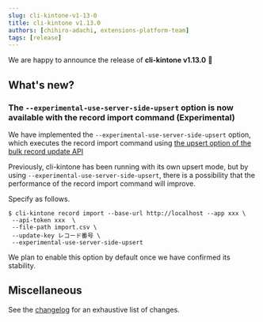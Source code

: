 ```yaml
---
slug: cli-kintone-v1-13-0
title: cli-kintone v1.13.0
authors: [chihiro-adachi, extensions-platform-team]
tags: [release]
---
```


We are happy to announce the release of **cli-kintone v1.13.0** 🎉

## What's new?

### The `--experimental-use-server-side-upsert` option is now available with the record import command (Experimental)

We have implemented the `--experimental-use-server-side-upsert` option, which executes the record import command using [the upsert option of the bulk record update API](https://cybozu.dev/ja/kintone/docs/rest-api/records/update-records/)

Previously, cli-kintone has been running with its own upsert mode, but by using `--experimental-use-server-side-upsert`, there is a possibility that the performance of the record import command will improve.

Specify as follows.

```
$ cli-kintone record import --base-url http://localhost --app xxx \
 --api-token xxx  \
 --file-path import.csv \
 --update-key レコード番号 \
 --experimental-use-server-side-upsert
```

We plan to enable this option by default once we have confirmed its stability.

## Miscellaneous

See the [changelog](https://github.com/kintone/cli-kintone/blob/main/CHANGELOG.md#1130-2025-01-16) for an exhaustive list of changes.
